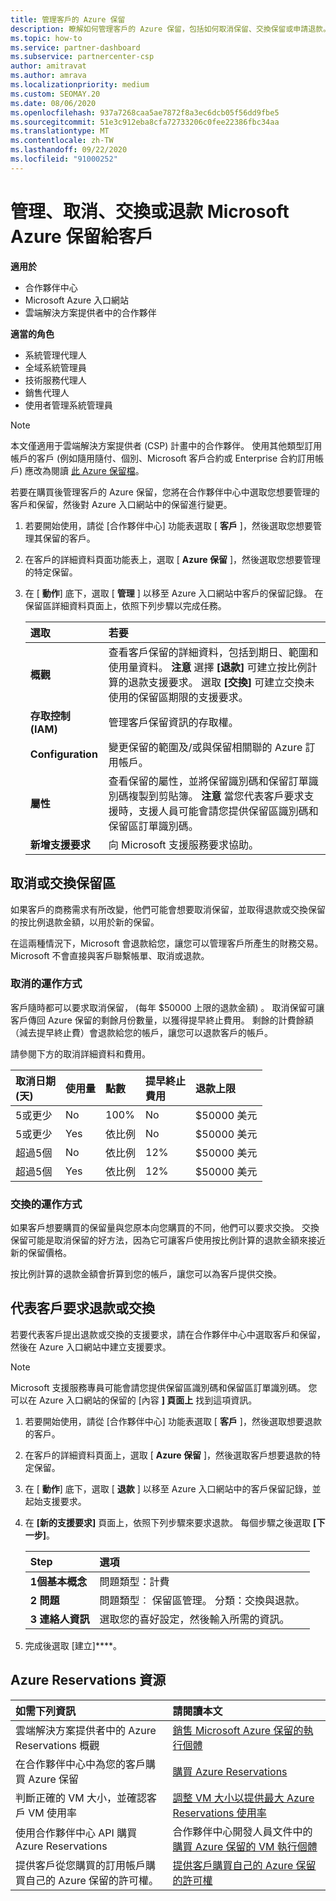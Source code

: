 ```yaml
---
title: 管理客戶的 Azure 保留
description: 瞭解如何管理客戶的 Azure 保留，包括如何取消保留、交換保留或申請退款。
ms.topic: how-to
ms.service: partner-dashboard
ms.subservice: partnercenter-csp
author: amitravat
ms.author: amrava
ms.localizationpriority: medium
ms.custom: SEOMAY.20
ms.date: 08/06/2020
ms.openlocfilehash: 937a7268caa5ae7872f8a3ec6dcb05f56dd9fbe5
ms.sourcegitcommit: 51e3c912eba8cfa72733206c0fee22386fbc34aa
ms.translationtype: MT
ms.contentlocale: zh-TW
ms.lasthandoff: 09/22/2020
ms.locfileid: "91000252"
---
```

# <a name="manage-cancel-exchange-or-refund-microsoft-azure-reservations-for-customers"></a>管理、取消、交換或退款 Microsoft Azure 保留給客戶

**適用於**

- 合作夥伴中心
- Microsoft Azure 入口網站 
- 雲端解決方案提供者中的合作夥伴

**適當的角色**

- 系統管理代理人
- 全域系統管理員
- 技術服務代理人
- 銷售代理人
- 使用者管理系統管理員

> [!NOTE]
> 本文僅適用于雲端解決方案提供者 (CSP) 計畫中的合作夥伴。 使用其他類型訂用帳戶的客戶 (例如隨用隨付、個別、Microsoft 客戶合約或 Enterprise 合約訂用帳戶) 應改為閱讀 [此 Azure 保留檔](/azure/cost-management-billing/reservations)。

若要在購買後管理客戶的 Azure 保留，您將在合作夥伴中心中選取您想要管理的客戶和保留，然後對 Azure 入口網站中的保留進行變更。

1. 若要開始使用，請從 [合作夥伴中心] 功能表選取 [ **客戶** ]，然後選取您想要管理其保留的客戶。 

2. 在客戶的詳細資料頁面功能表上，選取 [ **Azure 保留** ]，然後選取您想要管理的特定保留。  

3. 在 [ **動作**] 底下，選取 [ **管理** ] 以移至 Azure 入口網站中客戶的保留記錄。 在保留區詳細資料頁面上，依照下列步驟以完成任務。  

    | **選取**   | **若要**    |
    |:-----------------------------|:-----------------|
    | **概觀**   | 查看客戶保留的詳細資料，包括到期日、範圍和使用量資料。 **注意** 選擇 **\[退款\]** 可建立按比例計算的退款支援要求。 選取 **\[交換\]** 可建立交換未使用的保留區期限的支援要求。  
    | **存取控制 (IAM)**   | 管理客戶保留資訊的存取權。|
    | **Configuration**   | 變更保留的範圍及/或與保留相關聯的 Azure 訂用帳戶。    |
    | **屬性**   | 查看保留的屬性，並將保留識別碼和保留訂單識別碼複製到剪貼簿。 **注意** 當您代表客戶要求支援時，支援人員可能會請您提供保留區識別碼和保留區訂單識別碼。    |
    | **新增支援要求**    | 向 Microsoft 支援服務要求協助。   |
 
## <a name="cancel-or-exchange-a-reservation"></a>取消或交換保留區

如果客戶的商務需求有所改變，他們可能會想要取消保留，並取得退款或交換保留的按比例退款金額，以用於新的保留。

在這兩種情況下，Microsoft 會退款給您，讓您可以管理客戶所產生的財務交易。 Microsoft 不會直接與客戶聯繫帳單、取消或退款。

### <a name="how-cancellations-work"></a>取消的運作方式

客戶隨時都可以要求取消保留， (每年 $50000 上限的退款金額) 。 取消保留可讓客戶傳回 Azure 保留的剩餘月份數量，以獲得提早終止費用。 剩餘的計費餘額（減去提早終止費）會退款給您的帳戶，讓您可以退款客戶的帳戶。 

請參閱下方的取消詳細資料和費用。


|**取消日期**<br>  (天)    |**使用量**    |**點數**  |**提早終止**<br> 費用    |**退款上限** | 
|:----------------------------------|:------------|:-----------|:--------------------------------|:--------------|
|5或更少                         | No          | 100%       | No                              | $50000 美元   |
|5或更少                         | Yes         | 依比例  | No                              | $50000 美元   |
|超過5個                        | No          | 依比例  | 12%                             | $50000 美元   |
|超過5個                        | Yes         | 依比例  | 12%                             | $50000 美元   |

### <a name="how-exchanges-work"></a>交換的運作方式 

如果客戶想要購買的保留量與您原本向您購買的不同，他們可以要求交換。 交換保留可能是取消保留的好方法，因為它可讓客戶使用按比例計算的退款金額來接近新的保留價格。 

按比例計算的退款金額會折算到您的帳戶，讓您可以為客戶提供交換。

## <a name="request-a-refund-or-exchange-on-behalf-of-a-customer"></a>代表客戶要求退款或交換

若要代表客戶提出退款或交換的支援要求，請在合作夥伴中心中選取客戶和保留，然後在 Azure 入口網站中建立支援要求。 

>[!NOTE]
>Microsoft 支援服務專員可能會請您提供保留區識別碼和保留區訂單識別碼。 您可以在 Azure 入口網站的保留的 [內容 **] 頁面上** 找到這項資訊。

1. 若要開始使用，請從 [合作夥伴中心] 功能表選取 [ **客戶** ]，然後選取想要退款的客戶。 

2. 在客戶的詳細資料頁面上，選取 [ **Azure 保留** ]，然後選取客戶想要退款的特定保留。  

3. 在 [ **動作**] 底下，選取 [ **退款** ] 以移至 Azure 入口網站中的客戶保留記錄，並起始支援要求。  

4. 在 **\[新的支援要求\]** 頁面上，依照下列步驟來要求退款。 每個步驟之後選取 **\[下一步\]**。 

   |**Step**                    |**選項**    |
   |:---------------------------|:-----------------|
   |**1個基本概念**                |問題類型：計費  |
   |**2 問題**               |問題類型︰ 保留區管理。 分類：交換與退款。 |
   |**3 連絡人資訊**   |選取您的喜好設定，然後輸入所需的資訊。 

5. 完成後選取 [建立]****。

## <a name="azure-reservations-resources"></a>Azure Reservations 資源

|**如需下列資訊**   |**請閱讀本文**    |
|:-----------------------------|:-----------------|
|雲端解決方案提供者中的 Azure Reservations 概觀  | [銷售 Microsoft Azure 保留的執行個體](azure-reservations.md) |
|在合作夥伴中心中為您的客戶購買 Azure 保留   | [購買 Azure Reservations](azure-reservations-buying.md) |
|判斷正確的 VM 大小，並確認客戶 VM 使用率   | [調整 VM 大小以提供最大 Azure Reservations 使用率](azure-usage.md)   |
|使用合作夥伴中心 API 購買 Azure Reservations | 合作夥伴中心開發人員文件中的[購買 Azure 保留的 VM 執行個體](/partner-center/develop/purchase-azure-reservations)   |
|提供客戶從您購買的訂用帳戶購買自己的 Azure 保留的許可權。 | [提供客戶購買自己的 Azure 保留的許可權](give-customers-permission.md)   |